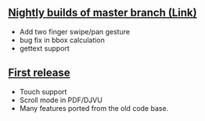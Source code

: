 ## [Nightly builds of master branch (Link)](https://code.google.com/p/koreader-package/downloads/list)
* Add two finger swipe/pan gesture
* bug fix in bbox calculation
* gettext support

## [First release](https://code.google.com/p/koreader-package/downloads/detail?name=koreader-v2013.03.zip)
* Touch support
* Scroll mode in PDF/DJVU
* Many features ported from the old code base.